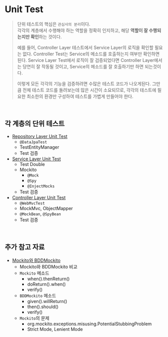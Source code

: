 # Unit Test

> 단위 테스트의 핵심은 `관심사의 분리`이다.  
> 각각의 계층에서 수행해야 하는 역할을 정확히 인지하고, 해당 **역할이 잘 수행되는지만 확인**하는 것이다.
> 
> 예를 들어, Controller Layer 테스트에서 Service Layer의 로직을 확인할 필요는 없다. Controller Test는 Service의 메소드를 호출하는지 여부만 확인하면 된다. Service Layer Test에서 로직이 잘 검증되었다면 Controller Layer에서는 당연히 잘 작동될 것이고, Service의 메소드를 잘 호출하기만 하면 되는것이다.
> 
> 이렇게 모든 각각의 기능을 검증하려면 수많은 테스트 코드가 나오게된다. 그만큼 전체 테스트 코드를 돌려보는데 많은 시간이 소요되므로, 각각의 테스트에 필요한 최소한의 환경만 구성하여 테스트를 가볍게 만들어야 한다.  

<br/>

## 각 계층의 단위 테스트
- [Repository Layer Unit Test](Repository%20Layer%20Unit%20Test.md)
  - `@DataJpaTest`
  - TestEntityManager
  - Test 검증
- [Service Layer Unit Test](Service%20Layer%20Unit%20Test.md)
  - Test Double
  - Mockito
    - `@Mock`
    - `@Spy`
    - `@InjectMocks`
  - Test 검증
- [Controller Layer Unit Test](Controller%20Layer%20Unit%20Test.md)
  - `@WebMvcTest`
  - MockMvc, ObjectMapper
  - `@MockBean`, `@SpyBean`
  - Test 검증

<br/>

## 추가 참고 자료
- [Mockito와 BDDMockito](Mockito와%20BDDMockito.md)
  - Mockito와 BDDMockito 비교
  - `Mockito` 메소드
    - when().thenReturn()
    - doReturn().when()
    - verify()
  - `BDDMockito` 메소드
    - given().willReturn()
    - then().should()
    - verify()
  - `Mockito`의 문제
    - org.mockito.exceptions.misusing.PotentialStubbingProblem
    - Strict Mode, Lenient Mode
